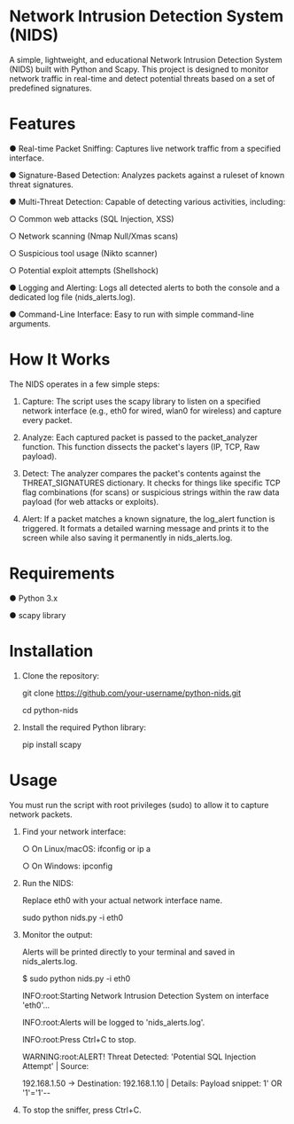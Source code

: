 # Network Intrusion Detection System (NIDS)

A simple, lightweight, and educational Network Intrusion Detection System (NIDS)
built with Python and Scapy. This project is designed to monitor network traffic in
real-time and detect potential threats based on a set of predefined signatures.


# Features
● Real-time Packet Sniffing: Captures live network traffic from a specified
interface.

● Signature-Based Detection: Analyzes packets against a ruleset of known threat
signatures.

● Multi-Threat Detection: Capable of detecting various activities, including:

○ Common web attacks (SQL Injection, XSS)

○ Network scanning (Nmap Null/Xmas scans)

○ Suspicious tool usage (Nikto scanner)

○ Potential exploit attempts (Shellshock)

● Logging and Alerting: Logs all detected alerts to both the console and a
dedicated log file (nids_alerts.log).

● Command-Line Interface: Easy to run with simple command-line arguments.

# How It Works

The NIDS operates in a few simple steps:
1. Capture: The script uses the scapy library to listen on a specified network
interface (e.g., eth0 for wired, wlan0 for wireless) and capture every packet.

2. Analyze: Each captured packet is passed to the packet_analyzer function. This
function dissects the packet's layers (IP, TCP, Raw payload).

3. Detect: The analyzer compares the packet's contents against the
THREAT_SIGNATURES dictionary. It checks for things like specific TCP flag
combinations (for scans) or suspicious strings within the raw data payload (for
web attacks or exploits).

4. Alert: If a packet matches a known signature, the log_alert function is triggered.
It formats a detailed warning message and prints it to the screen while also saving
it permanently in nids_alerts.log.

# Requirements

 ● Python 3.x

 ● scapy library

# Installation

1. Clone the repository:

   git clone https://github.com/your-username/python-nids.git
 
   cd python-nids

2. Install the required Python library:
 
    pip install scapy

# Usage

 You must run the script with root privileges (sudo) to allow it to capture network
 packets.

1. Find your network interface:

   ○ On Linux/macOS: ifconfig or ip a

   ○ On Windows: ipconfig

2. Run the NIDS:

   Replace eth0 with your actual network interface name.

   sudo python nids.py -i eth0

3. Monitor the output:

   Alerts will be printed directly to your terminal and saved in nids_alerts.log.

   $ sudo python nids.py -i eth0

   INFO:root:Starting Network Intrusion Detection System on interface 'eth0'...

   INFO:root:Alerts will be logged to 'nids_alerts.log'.

   INFO:root:Press Ctrl+C to stop.

   WARNING:root:ALERT! Threat Detected: 'Potential SQL Injection Attempt' | Source:

   192.168.1.50 -> Destination: 192.168.1.10 | Details: Payload snippet: 1' OR '1'='1'--


4. To stop the sniffer, press Ctrl+C.

